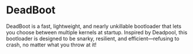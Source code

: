 # DeadBoot
DeadBoot is a fast, lightweight, and nearly unkillable bootloader that lets you choose between multiple kernels at startup. Inspired by Deadpool, this bootloader is designed to be snarky, resilient, and efficient—refusing to crash, no matter what you throw at it!
